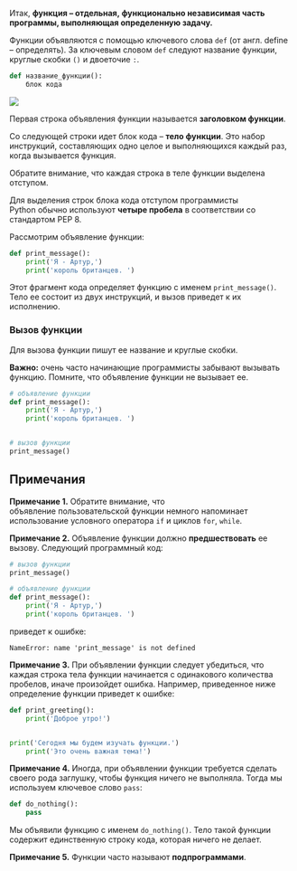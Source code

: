 Итак, **функция – отдельная, функционально независимая часть программы, выполняющая определенную задачу.**

Функции объявляются с помощью ключевого слова `def` (от англ. define – определять). За ключевым словом `def` следуют название функции, круглые скобки `()` и двоеточие `:`.

```python
def название_функции():
    блок кода
```

![](https://ucarecdn.com/e40778ee-7365-4d20-b57d-bc43e5380dcc/)

Первая строка объявления функции называется **заголовком функции**.

Со следующей строки идет блок кода – **тело функции**. Это набор инструкций, составляющих одно целое и выполняющихся каждый раз, когда вызывается функция.

Обратите внимание, что каждая строка в теле функции выделена отступом. 

Для выделения строк блока кода отступом программисты Python обычно используют **четыре пробела** в соответствии со стандартом PEP 8.

Рассмотрим объявление функции: 

```python
def print_message():
    print('Я - Артур,')
    print('король британцев. ')
```

Этот фрагмент кода определяет функцию с именем `print_message()`. Тело ее состоит из двух инструкций, и вызов приведет к их исполнению.

### Вызов функции

Для вызова функции пишут ее название и круглые скобки.

**Важно:** очень часто начинающие программисты забывают вызывать функцию. Помните, что объявление функции не вызывает ее.

```python
# объявление функции
def print_message():
    print('Я - Артур,')
    print('король британцев. ')


# вызов функции
print_message()
```

## Примечания

**Примечание 1.** Обратите внимание, что объявление пользовательской функции немного напоминает использование условного оператора `if` и циклов `for`, `while`.

**Примечание 2.** Объявление функции должно **предшествовать** ее вызову. Следующий программный код:

```python
# вызов функции
print_message()

# объявление функции
def print_message():
    print('Я - Артур,')
    print('король британцев. ')
```

приведет к ошибке:

```no-highlight
NameError: name 'print_message' is not defined
```

**Примечание 3.** При объявлении функции следует убедиться, что каждая строка тела функции начинается с одинакового количества пробелов, иначе произойдет ошибка. Например, приведенное ниже определение функции приведет к ошибке:

```python
def print_greeting():
    print('Доброе утро!')


print('Сегодня мы будем изучать функции.')
    print('Это очень важная тема!')
```

**Примечание 4.** Иногда, при объявлении функции требуется сделать своего рода заглушку, чтобы функция ничего не выполняла. Тогда мы используем ключевое слово `pass`: 

```python
def do_nothing():
    pass
```

Мы объявили функцию с именем `do_nothing()`. Тело такой функции содержит единственную строку кода, которая ничего не делает.

**Примечание 5.** Функции часто называют **подпрограммами**.